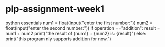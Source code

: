 # plp-assignment-week1
python essentials
num1 = float(input("enter the first number:"))
num2 = float(input("enter the second number:"))
   if operation =="addition":
result = num1 + num2
print("the result of {num1} + {num2} is: {result}")
 else:
    print("this program nly supports addition for now.")








